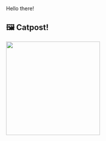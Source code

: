 Hello there!



## 🖼️ Catpost!

<sub>
    <img src="https://cdn2.thecatapi.com/images/WGu4Ekto7.jpg" height="256">
</sub>

